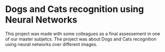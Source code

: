 # Dogs and Cats recognition using Neural Networks

This project was made with some colleagues as a final assessement in one of our master subjetcs. The project was about Dogs and Cats recognition using neural networks over different images.
